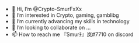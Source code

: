 - 👋 Hi, I’m @Crypto-SmurFxXx
- 👀 I’m interested in Crypto, gaming, gamblibg
- 🌱 I’m currently advancing my skills in technology 
- 💞️ I’m looking to collaborate on ...
- 📫 How to reach me 『Smurﾁ』岚#7710 on discord 

<!---
Crypto-SmurFxXx/Crypto-SmurFxXx is a ✨ special ✨ repository because its `README.md` (this file) appears on your GitHub profile.
You can click the Preview link to take a look at your changes.
--->
